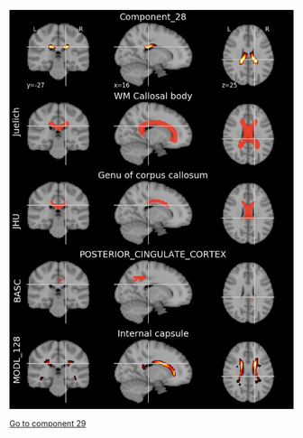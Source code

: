 


![28](preliminary/28.jpg "Component 28")

[Go to component 29](https://parietal-inria.github.io/MODL_atlas/512/29 "Component 29")